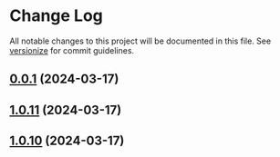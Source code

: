# Change Log

All notable changes to this project will be documented in this file. See [versionize](https://github.com/versionize/versionize) for commit guidelines.

<a name="0.0.1"></a>
## [0.0.1](https://www.github.com/aheintz/hzcache/releases/tag/v0.0.1) (2024-03-17)

<a name="1.0.11"></a>
## [1.0.11](https://www.github.com/aheintz/hzcache/releases/tag/v1.0.11) (2024-03-17)

<a name="1.0.10"></a>
## [1.0.10](https://www.github.com/aheintz/hzcache/releases/tag/v1.0.10) (2024-03-17)

